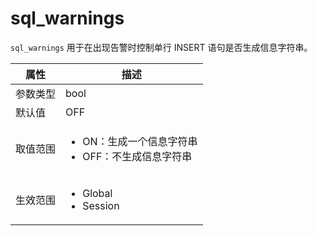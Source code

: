 sql_warnings
=================================

`sql_warnings` 用于在出现告警时控制单行 INSERT 语句是否生成信息字符串。

| **属性** |                                                        **描述**                                                         |
|--------|-----------------------------------------------------------------------------------------------------------------------|
| 参数类型   | bool                                                                                                                  |
| 默认值    | OFF                                                                                                                   |
| 取值范围   | <ul><li> ON：生成一个信息字符串 </li><li>OFF：不生成信息字符串</li></ul>    |
| 生效范围   | <ul><li>Global</li><li>Session</li></ul>               |
